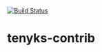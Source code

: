 [![Build Status](https://travis-ci.org/kyleterry/tenyks-contrib.svg?branch=master)](https://travis-ci.org/kyleterry/tenyks-contrib)

tenyks-contrib
==============
